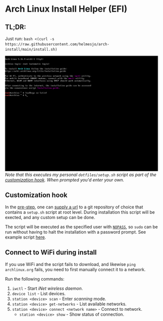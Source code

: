 # Arch Linux Install Helper (EFI)

## TL;DR:

Just run:
`bash <(curl -s https://raw.githubusercontent.com/helmesjo/arch-install/main/install.sh)`

![](examples/arch-install.gif)
_Note that this executes my personal `dotfiles/setup.sh` script as part of the [_customization hook_](#customization-hook). When prompted you'd enter your own._

## Customization hook
In the [pre-step](https://github.com/helmesjo/arch-install/blob/65c660bb3e13a03bad2d0a848f3232a2c7791df4/install.sh#L71-L119), one can [supply a url](https://github.com/helmesjo/arch-install/blob/65c660bb3e13a03bad2d0a848f3232a2c7791df4/install.sh#L102-L104) to a git repository of choice that contains a `setup.sh` script at root level. During installation this script will be exected, and any custom setup can be done.

The script will be executed as the specified user with [`NOPASS`](https://github.com/helmesjo/arch-install/blob/65c660bb3e13a03bad2d0a848f3232a2c7791df4/install.sh#L333-L352), so `sudo` can be run without having to halt the installation with a password prompt. See example script [here](https://github.com/helmesjo/dotfiles/blob/45f556d75bb3f448752ed141867c0035e17713bd/setup.sh).

## Connect to WiFi during install
If you use WiFi and the script fails to download, and likewise `ping archlinux.org` fails, you need to first manually connect it to a network.

Run the following commands:
1. `iwctl` - Start _iNet wireless daemon_.
2. `device list` - List devices.
3. `station <device> scan` - Enter _scanning_ mode.
4. `station <device> get-networks` - List available networks.
5. `station <device> connect <network name>` - Connect to network.
    - `station <device> show` - Show status of connection.
